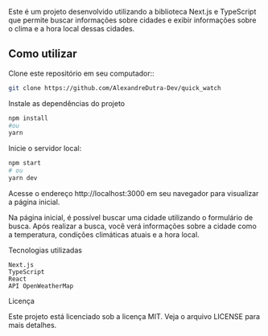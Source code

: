 Este é um projeto desenvolvido utilizando a biblioteca Next.js e TypeScript que permite buscar informações sobre cidades e exibir informações sobre o clima e a hora local dessas cidades.
## Como utilizar

 Clone este repositório em seu computador::

```bash
git clone https://github.com/AlexandreDutra-Dev/quick_watch
```
Instale as dependências do projeto

```bash
npm install
#ou
yarn
```
Inicie o servidor local:

```bash
npm start
# ou
yarn dev
```

 Acesse o endereço http://localhost:3000 em seu navegador para visualizar a página inicial.

Na página inicial, é possível buscar uma cidade utilizando o formulário de busca. Após realizar a busca, você verá informações sobre a cidade como a temperatura, condições climáticas atuais e a hora local.

Tecnologias utilizadas

    Next.js
    TypeScript
    React
    API OpenWeatherMap


Licença

Este projeto está licenciado sob a licença MIT. Veja o arquivo LICENSE para mais detalhes.


